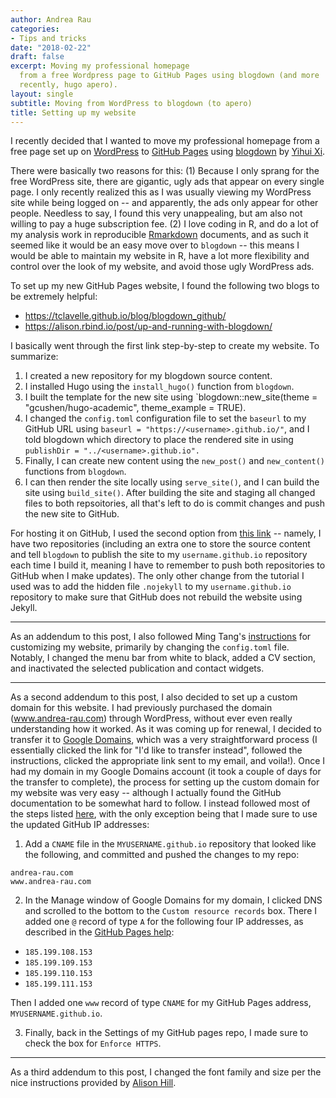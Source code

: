 ```yaml
---
author: Andrea Rau
categories:
- Tips and tricks
date: "2018-02-22"
draft: false
excerpt: Moving my professional homepage 
  from a free Wordpress page to GitHub Pages using blogdown (and more
  recently, hugo apero).
layout: single
subtitle: Moving from WordPress to blogdown (to apero)
title: Setting up my website
---
```



I recently decided that I wanted to move my professional homepage from a free page set up on [WordPress](http://andrearau.wordpress.com) to [GitHub Pages](https://pages.github.com/) using [blogdown](https://github.com/rstudio/blogdown) by [Yihui Xi](https://yihui.name/en). 

There were basically two reasons for this: (1) Because I only sprang for the free WordPress site, there are gigantic, ugly ads that appear on every single page. I only recently realized this as I was usually viewing my WordPress site while being logged on -- and apparently, the ads only appear for other people. Needless to say, I found this very unappealing, but am also not willing to pay a huge subscription fee. (2) I love coding in R, and do a lot of my analysis work in reproducible [Rmarkdown](https://rmarkdown.rstudio.com/) documents, and as such it seemed like it would be an easy move over to `blogdown` -- this means I would be able to maintain my website in R, have a lot more flexibility and control over the look of my website, and avoid those ugly WordPress ads. 

To set up my new GitHub Pages website, I found the following two blogs to be extremely helpful:

- https://tclavelle.github.io/blog/blogdown_github/
- https://alison.rbind.io/post/up-and-running-with-blogdown/

I basically went through the first link step-by-step to create my website. To summarize:

1. I created a new repository for my blogdown source content.
2. I installed Hugo using the `install_hugo()` function from `blogdown`.
3. I built the template for the new site using `blogdown::new_site(theme = "gcushen/hugo-academic", theme_example = TRUE).
4. I changed the `config.toml` configuration file to set the `baseurl` to my GitHub URL using `baseurl = "https://<username>.github.io/"`, and I told blogdown which directory to place the rendered site in using `publishDir = "../<username>.github.io".`
5. Finally, I can create new content using the `new_post()` and `new_content()` functions from `blogdown`.
6. I can then render the site locally using `serve_site()`, and I can build the site using `build_site()`. After building the site and staging all changed files to both repsoitories, all that's left to do is commit changes and push the new site to GitHub.

For hosting it on GitHub, I used the second option from [this link](https://tclavelle.github.io/blog/blogdown_github/) -- namely, I have two repositories (including an extra one to store the source content and tell `blogdown` to publish the site to my `username.github.io` repository each time I build it, meaning I have to remember to push both repositories to GitHub when I make updates). The only other change from the tutorial I used was to add the hidden file `.nojekyll` to my `username.github.io` repository to make sure that GitHub does not rebuild the website using Jekyll.

---

As an addendum to this post, I also followed Ming Tang's [instructions](https://divingintogeneticsandgenomics.rbind.io/post/hugo-academic-theme-blog-down-deployment-some-details/) for customizing my website, primarily by changing the `config.toml` file. Notably, I changed the menu bar from white to black, added a CV section, and inactivated the selected publication and contact widgets.

---

As a second addendum to this post, I also decided to set up a custom domain for this website. I had previously purchased the domain (www.andrea-rau.com) through WordPress, without ever even really understanding how it worked. As it was coming up for renewal, I decided to transfer it to [Google Domains](https://domains.google/), which was a very straightforward process (I essentially clicked the link for "I'd like to transfer instead", followed the instructions, clicked the appropriate link sent to my email, and voila!). Once I had my domain in my Google Domains account (it took a couple of days for the transfer to complete), the process for setting up the custom domain for my website was very easy -- although I actually found the GitHub documentation to be somewhat hard to follow. I instead followed most of the steps listed [here](https://medium.com/employbl/launch-a-website-with-a-custom-url-using-github-pages-and-google-domains-3dd8d90cc33b), with the only exception being that I made sure to use the updated GitHub IP addresses:

1. Add a `CNAME` file in the `MYUSERNAME.github.io` repository that looked like the following, and committed and pushed the changes to my repo:
```
andrea-rau.com
www.andrea-rau.com
```
2. In the Manage window of Google Domains for my domain, I clicked DNS and scrolled to the bottom to the `Custom resource records` box. There I added one `@` record of type `A` for the following four IP addresses, as described in the [GitHub Pages help](https://help.github.com/articles/setting-up-an-apex-domain/): 

- `185.199.108.153`
- `185.199.109.153`
- `185.199.110.153`
- `185.199.111.153`

Then I added one `www` record of type `CNAME` for my GitHub Pages address, `MYUSERNAME.github.io`.

3. Finally, back in the Settings of my GitHub pages repo, I made sure to check the box for `Enforce HTTPS`.

---

As a third addendum to this post, I changed the font family and size per the nice instructions provided by [Alison Hill](https://discourse.gohugo.io/t/hugo-academic-theme-how-to-change-the-font-size/17294/2).
